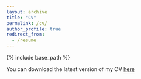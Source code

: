 ```yaml
---
layout: archive
title: "CV"
permalink: /cv/
author_profile: true
redirect_from:
  - /resume
---
```


{% include base_path %}

You can download the latest version of my CV [here](/papers/Alam_MdMoshiUl_CV.pdf)
